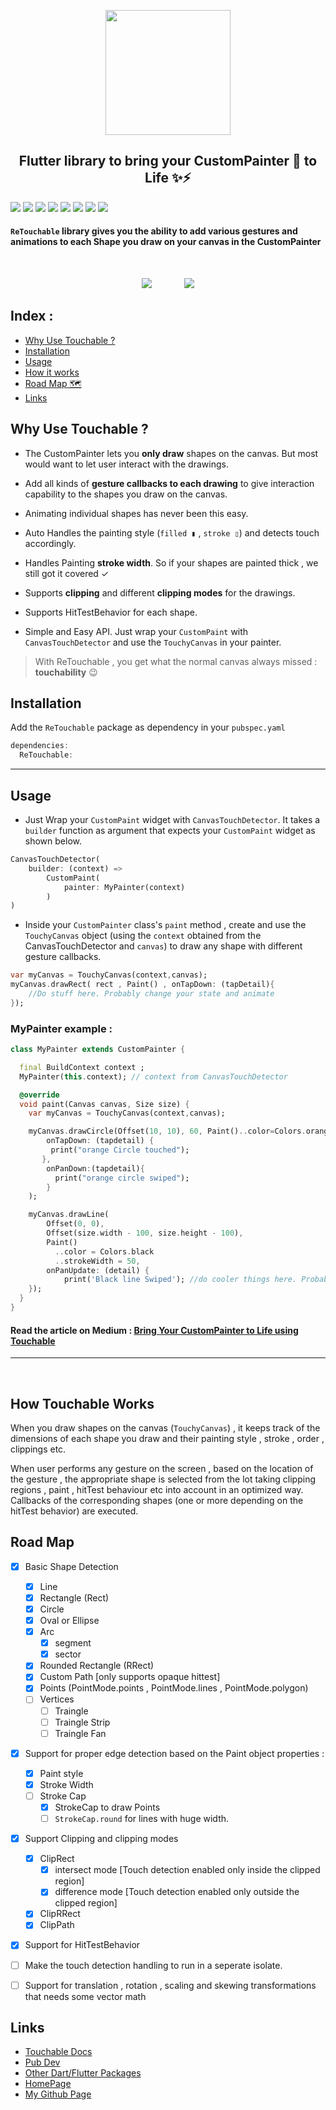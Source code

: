<p align="center">
<img width="200" src="https://raw.githubusercontent.com/nateshmbhat/ReTouchable/master/.github/logo.svg"/>
</p>
<h2 align="center"> Flutter library to bring your CustomPainter 🎨 to Life ✨⚡️ </h2>


[![](https://img.shields.io/pub/v/ReTouchable)](https://pub.dev/packages/ReTouchable)
[![](https://img.shields.io/badge/package-flutter-blue)](https://github.com/nateshmbhat/ReTouchable)
[![](https://img.shields.io/github/license/nateshmbhat/ReTouchable)](https://github.com/nateshmbhat/ReTouchable)
[![](https://img.shields.io/github/stars/nateshmbhat/ReTouchable)](https://github.com/nateshmbhat/ReTouchable)
[![](https://img.shields.io/github/forks/nateshmbhat/ReTouchable)](https://github.com/nateshmbhat/ReTouchable)
[![](https://img.shields.io/twitter/url?style=social&url=https%3A%2F%2Fgithub.com%2Fnateshmbhat%2FReTouchable)](https://twitter.com/intent/tweet?text=Wow:&url=https%3A%2F%2Fgithub.com%2Fnateshmbhat%2FReTouchable)
[![](https://img.shields.io/github/languages/code-size/nateshmbhat/ReTouchable)](https://github.com/nateshmbhat/ReTouchable)
[![](https://img.shields.io/badge/author-nateshmbhat-green.svg)](https://github.com/nateshmbhat)




#### `ReTouchable` library gives you the ability to add various **gestures** and animations to each **Shape** you draw on your canvas in the CustomPainter
<br />

<p align="center">
<img src="https://i.imgur.com/0Ft9FHJ.gif"/>
&nbsp; &nbsp;
&nbsp; &nbsp;
&nbsp; &nbsp;
<img src="https://i.imgur.com/Un41cTo.gif"/>
</p>


## Index : 
- [Why Use Touchable ?](#why-use-ReTouchable)
- [Installation](#installation)
- [Usage](#usage)
- [How it works](#how-ReTouchable-works)
- [Road Map 🗺](#road-map)
- [Links](#links)



## Why Use **Touchable** ? 
- The CustomPainter lets you **only draw** shapes on the canvas. But most would want to let user interact with the drawings.

- Add all kinds of **gesture callbacks to each drawing** to give interaction capability to the shapes you draw on the canvas.
- Animating individual shapes has never been this easy.
- Auto Handles the painting style (`filled ▮` , `stroke ▯`) and detects touch accordingly.
- Handles Painting **stroke width**. So if your shapes are painted thick , we still got it covered ✓
- Supports **clipping** and different **clipping modes** for the drawings. 
- Supports HitTestBehavior for each shape.
- Simple and Easy API. Just wrap your `CustomPaint` with `CanvasTouchDetector` and use the `TouchyCanvas` in your painter.


> With ReTouchable , you get what the normal canvas always missed : **touchability** 😉


## Installation
Add the `ReTouchable` package as dependency in your `pubspec.yaml`
```dart
dependencies:
  ReTouchable:
```



---

## Usage

- Just Wrap your `CustomPaint` widget with `CanvasTouchDetector`. It takes a `builder` function as argument that expects your `CustomPaint` widget as shown below.

```dart
CanvasTouchDetector(
    builder: (context) => 
        CustomPaint(
            painter: MyPainter(context)
        )
)
```
+ Inside your `CustomPainter` class's `paint` method , create and use the `TouchyCanvas` object (using the `context` obtained from the CanvasTouchDetector and `canvas`) to draw any shape with different gesture callbacks.

```dart
var myCanvas = TouchyCanvas(context,canvas);
myCanvas.drawRect( rect , Paint() , onTapDown: (tapDetail){
    //Do stuff here. Probably change your state and animate
});
```

### MyPainter example :

```dart
class MyPainter extends CustomPainter {

  final BuildContext context ;
  MyPainter(this.context); // context from CanvasTouchDetector

  @override
  void paint(Canvas canvas, Size size) {
    var myCanvas = TouchyCanvas(context,canvas); 

    myCanvas.drawCircle(Offset(10, 10), 60, Paint()..color=Colors.orange ,
        onTapDown: (tapdetail) {
         print("orange Circle touched");
       },
        onPanDown:(tapdetail){
          print("orange circle swiped");
        } 
    );

    myCanvas.drawLine(
        Offset(0, 0),
        Offset(size.width - 100, size.height - 100),
        Paint()
          ..color = Colors.black
          ..strokeWidth = 50, 
        onPanUpdate: (detail) {
            print('Black line Swiped'); //do cooler things here. Probably change app state or animate
    });
  }
}
```

#### Read the article on Medium : [Bring Your CustomPainter to Life using Touchable](https://medium.com/flutter-community/bring-your-custompainter-paintings-to-life-in-flutter-using-ReTouchable-c2413cd1897)

---
<br />

## How Touchable Works 
When you draw shapes on the canvas (`TouchyCanvas`) , it keeps track of the dimensions of each shape you draw and their painting style , stroke , order , clippings etc. 

When user performs any gesture on the screen , based on the location of the gesture , the appropriate shape is selected from the lot taking clipping regions , paint , hitTest behaviour etc into account in an optimized way. Callbacks of the corresponding shapes (one or more depending on the hitTest behavior) are executed.


## Road Map
- [x] Basic Shape Detection
  - [x] Line
  - [x] Rectangle (Rect)
  - [x] Circle 
  - [x] Oval or Ellipse
  - [x] Arc
    - [x] segment
    - [x] sector 
  - [x] Rounded Rectangle (RRect)
  - [x] Custom Path [only supports opaque hittest]
  - [x] Points (PointMode.points , PointMode.lines , PointMode.polygon)
  - [ ] Vertices
    - [ ] Traingle
    - [ ] Traingle Strip
    - [ ] Traingle Fan
- [x] Support for proper edge detection based on the Paint object properties :
  - [x] Paint style
  - [x] Stroke Width
  - [ ] Stroke Cap
    - [x] StrokeCap to draw Points
    - [ ] `StrokeCap.round` for lines with huge width.
- [x] Support Clipping and clipping modes
  - [x] ClipRect
    - [x] intersect mode [Touch detection enabled only inside the clipped region]
    - [x] difference mode [Touch detection enabled only outside the clipped region]
  - [x] ClipRRect
  - [x] ClipPath
- [x] Support for HitTestBehavior
- [ ] Make the touch detection handling to run in a seperate isolate.
- [ ] Support for translation , rotation , scaling and skewing transformations that needs some vector math


## Links
+ [Touchable Docs](https://pub.dev/documentation/ReTouchable/latest/)
+ [Pub Dev](https://pub.dev/packages/ReTouchable)
+ [Other Dart/Flutter Packages](https://pub.dev/packages?q=email%3Anateshmbhat1%40gmail.com)
+ [HomePage](https://github.com/nateshmbhat/ReTouchable)
+ [My Github Page](https://github.com/nateshmbhat)
